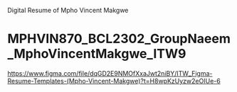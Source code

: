 Digital Resume of Mpho Vincent Makgwe

# MPHVIN870_BCL2302_GroupNaeem_MphoVincentMakgwe_ITW9

https://www.figma.com/file/dqGD2E9NMOfXxaJwt2niBY/ITW_Figma-Resume-Templates-(Mpho-Vincent-Makgwe)?t=H8wpKzUyzw2eOIUe-6
